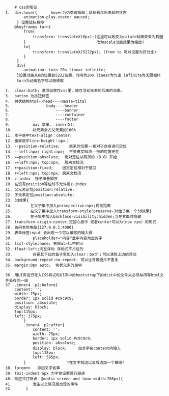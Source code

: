         # css的笔记
    1.  div:hover{      hover为伪类选择器；鼠标悬浮所表现的状态
            animation-play-state: paused;
         } 设置鼠标悬停
        @keyframes turn{
            from{
                transform: translateX(0px);(这里可以改变为ratate动画效果为转圈
            }                               改为scale动画效果为缩放)
            to{
                transform: translateX(5222px); (from to 可以设置为百分比)
            }
         }
         div{
            animation: turn 20s linear infinite;
         }设置动画从0的位置到5222位置，时间为20s linear为匀速 infinite为无限循环
         turn为动画名字可以随便取

    2.  clear:both; 清浮动放在css里，放在浮动元素的后面的元素。
    3.  button 为按钮标签     
    4.  树状结构html--head----meate+tital
    5.                body----header
    6.                    ----banner
    7.                    ----container
    8.                    ----footer
    9.          nav 菜单， inner女儿
    10.         块元素会占父元素的100%
    11. 水平居中text-align：center;
    12. 垂直居中line-height：npx；
    13. --pasition-relative;    原来的位置--相对于自身进行定位
    14. --left:npx; right:npx;  不脱离文档流--他的位置还在
    15. ==pasition-absolute;  绝对定位从网页的（0.0）开始
    16. ==left:npx; top:npx;  脱离文档流
    17. ++pasition:fixed;    固定定位相对于窗口
    18. ++left:npx; top:npx; 脱离文档流
    19. z-index  锤子堆叠顺序
    20. 在没有position等位时不允许用z-index
    21. 父元素定位position:relative;
    22. 子元素定位position:absolute;
    23. 3d效果{
    24.        在父子集中加入persepective:npx;视觉距离
    25.        在父子集中加入transform-style:preserve-3d给子集一个3d效果}
    26.        在子集中加入backface-visibility:hidden;当在背面时隐藏
    27. transform-origin:center;定圆心居中 或者center可以为(npx npx）的形式
    28. 访问本地电脑{127.0.0.1:4000} 
    29. 表单标签input 会出现一个可以编写的输入框
    30.         placeholder="内容"此中内容为虚的字
    31. list-style:none; 去除ul>li中的点
    32. float:left;向左浮动 浮动式不占位的
    33.         在要其下边的盒子里加入clear：both；可以清除上边的浮动
    34. background-repeat:no-repeat; 可以让背景图片不重复
    35. margin:0px auto;  块状元素的居中

    36. 用UI库进行导入CSS样式时UI库中的bootstrap下的dist中的文件夹必须与所写html文件处在同一级
    37. .inner4 .p2:before{
        content: '';
        width: 75px;
        border: 1px solid #c9c9c9;
        position: absolute;
        display: block;
        top:115px;
        left: 375px;
            }
            .inner4 .p2:after{
                content: '';
                width: 75px;
                border: 1px solid #c9c9c9;
                position: absolute;
                display: block;     加文字在content内输入
                top:115px;
                left: 595px;
            }                  *在文字前边以及后边加一个横线*
    38. lorem+n   添加文字省事
    39. text-indent npx 为字体设置首行缩进
    40. 响应式打断点：@madia screen and (max-width:768px){
    41.         发生以上情况后出现的事件
    42.      }